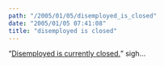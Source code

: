 ```yaml
---
path: "/2005/01/05/disemployed_is_closed" 
date: "2005/01/05 07:41:08" 
title: "disemployed is closed" 
---
```

<p><q><a href="http://disemployed.com/">Disemployed is currently closed.</a></q> sigh...</p>